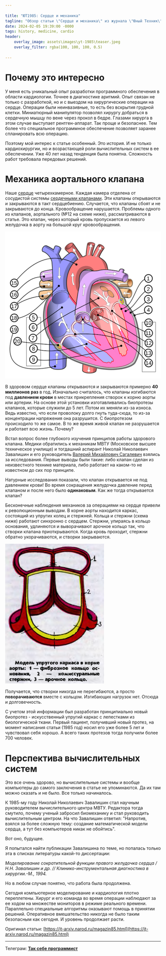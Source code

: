 ```yaml
---

title: "ЮТ1985: Сердце и механика"
tagline: "Обзор статьи \"Сердце и механика\" из журнала \"Юный Техник\" от 12.1985"
date: 2024-02-05 19:39:00 -0000
tags: history, medicine, cardio
header:
    overlay_image: assets\images\yt-1985\teaser.jpeg
    overlay_filter: rgba(100, 100, 100, 0.5)

---
```


# Почему это интересно

У меня есть уникальный опыт разработки программного обеспечения в области кардиологии. Точнее в диагностике аритмий. Опыт связан не только с разработкой, но и с выездом на хирургические операции на сердце. Операции были неинвазивные, то есть без вскрытия грудной клетки. Миниатюрный манипулятор позволял хирургу добраться в сердечную мышцу по вене через прокол в бедре. Глазами хирурга в этом случае выступает рентген-аппарат. Так проще и безопаснее. Тем более что специальное программное обеспечение позволяет заранее спланировать всю операцию.

Поэтому мой интерес к статье особенный. Это история. И не только кардиохирургии, но и возрастающей роли вычислительных систем в ее обеспечении. Уже 40 лет назад тенденция была понятна. Сложность работ требовала передовых решений.

# Механика аортального клапана

Наше [сердце](https://ru.wikipedia.org/wiki/%D0%A1%D0%B5%D1%80%D0%B4%D1%86%D0%B5_%D1%87%D0%B5%D0%BB%D0%BE%D0%B2%D0%B5%D0%BA%D0%B0) четырехкамерное. Каждая камера отделена от сосудистой системы [сердечными клапанами](https://ru.wikipedia.org/wiki/%D0%9A%D0%BB%D0%B0%D0%BF%D0%B0%D0%BD%D1%8B_%D1%81%D0%B5%D1%80%D0%B4%D1%86%D0%B0). Эти клапаны открываются и закрываются в такт сердцебиению. Случается, что клапаны сбоят и не закрываются до конца. Кровообращение нарушается. Проблемы одного из клапанов, аортального (№12 на схеме ниже), рассматриваются в статье. Это клапан, через который кровь пропускается из левого желудочка в аорту на большой круг кровообращения.

![heart](/assets/images/yt-1985/heart.png)

В здоровом сердце клапаны открываются и закрываются примерно **40 миллионов раз** в год. Изначально считалось, что клапаны изгибаются под **давлением крови** в местах прикрепления створок к корню аорты или артерии. На основе этой установки изготавливались биопротезы клапанов, которые служили до 5 лет. Потом их меняли из-за износа. Ведь известно, что если проволоку долго гнуть туда-сюда, то из-за концентрации напряжения она разрушится. С биопротезом происходило то же самое. В то же время живой клапан не разрушается и работает всю жизнь. Почему?

Встал вопрос более глубокого изучения принципов работы здорового клапана. Медики обратились к механикам МВТУ (Московское высшее техническое училище) и тогдашний аспирант Николай Николаевич Завалишин и его руководитель [Валерий Михайлович Сагалевич](https://ru.wikipedia.org/wiki/%D0%A1%D0%B0%D0%B3%D0%B0%D0%BB%D0%B5%D0%B2%D0%B8%D1%87,_%D0%92%D0%B0%D0%BB%D0%B5%D1%80%D0%B8%D0%B9_%D0%9C%D0%B8%D1%85%D0%B0%D0%B9%D0%BB%D0%BE%D0%B2%D0%B8%D1%87) взялись за исследования. Первые выводы были такие: либо клапан сделан из неизвестного технике материала, либо работает на каком-то не известном до сих пор принципе.

Натурные исследования показали, что клапан открывается не под давлением крови! Во время сокращения желудочка давление перед клапаном и после него было **одинаковым**. Как же тогда открывается клапан?

Бесконечные наблюдения механиков за операциями на сердце привели к революционным выводам. В корне аорты находится каркас, состоящий из упругих колец и стержней. Кольца и стержни (схема ниже) работают синхронно с сердцем. Стержни, упираясь в кольцо основания, удлиняются и выворачивают арочное кольцо так, что створки клапана приоткрываются. Когда кровь проходит, стержни обратно укорачиваются, и створки закрываются.

![](/assets/images/yt-1985/4fd9d34c-cf4a-41ff-9ca2-5462e488f826.png)

Получается, что створки никогда не перегибаются, а просто **поворачиваются** вместе с кольцом. Изгибающих нагрузок нет. Отсюда и долговечность.

С учетом этой информации был разработан принципиально новый биопротез - искусственный упругий каркас с лепестками из биологической ткани. Первый пациент, получивший новый протез, на момент написания статьи (1985 год) носил его уже более 5 лет и чувствовал себя хорошо. А всего таких протезов тогда получили более 700 человек.

# Перспектива вычислительных систем

Это все очень здорово, но вычислительные системы и вообще компьютеры до самого заключения в статье не упоминаются. Да их там можно сказать и не было. Все только начиналось.

К 1985-му году Николай Николаевич Завалишин стал научным руководителем вычислительного центра МВТУ. Редактора тогда смутило, почему ученый забросил биомеханику и стал руководить вычислительным центром. На что Завалишин ответил: "Напротив, взялся за более сложную тему: создание математической модели сердца, а тут без компьютеров никак не обойтись".

Вот оно, будущее.

Я попытался найти публикации Завалишина по теме, но попалась только эта в списках литературы какой-то диссертации:

*Моделирование сократительной функции правого желудочка сердца / H.H. Завалишин и др. // Клинико-инструментальная диагностика в хирургии.-М., 1994.*

Но в любом случае понятно, что работа была продолжена.

Сегодня компьютерное моделирование и кардиология плотно переплетены. Хирург и его команда во время операции наблюдают за ее ходом на множестве мониторов в режиме реального времени. Параллельно специальные алгоритмы оказывают помощь в принятии решений. Оперативное вмешательство никогда не было таким безопасным как сегодня. И уровень продолжает расти.

Оригинал статьи: [https://jt-arxiv.narod.ru/magazin85.html](https://jt-arxiv.narod.ru/magazin85.html)

---

Телеграм: [**Так себе программист**](https://t.me/mediocre_developer)